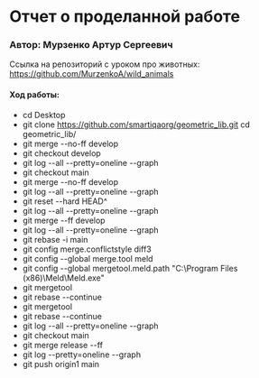 # Отчет о проделанной работе

### Автор: Мурзенко Артур Сергеевич 
Ссылка на репозиторий с уроком про животных:  https://github.com/MurzenkoA/wild_animals

#### Ход работы:
* cd Desktop 
* git clone https://github.com/smartiqaorg/geometric_lib.git cd geometric_lib/ 
* git merge --no-ff develop 
* git checkout develop 
* git log --all --pretty=oneline --graph 
* git checkout main 
* git merge --no-ff develop 
* git log --all --pretty=oneline --graph
* git reset --hard HEAD^
* git log --all --pretty=oneline --graph
* git merge --ff develop 
* git log --all --pretty=oneline --graph 
* git rebase -i main 
* git config merge.conflictstyle diff3 
* git config --global merge.tool meld 
* git config --global mergetool.meld.path "C:\Program Files (x86)\Meld\Meld.exe" 
* git mergetool 
* git rebase --continue 
* git mergetool 
* git rebase --continue 
* git log --all --pretty=oneline --graph 
* git checkout main 
* git merge release --ff 
* git log --pretty=oneline --graph
* git push origin1 main
